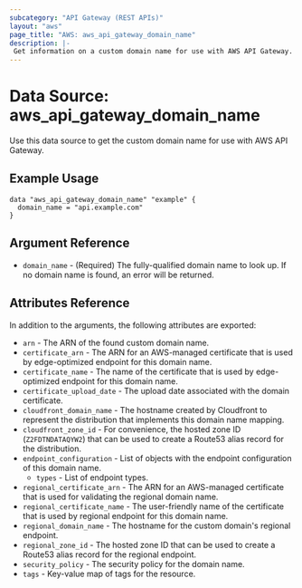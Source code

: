 ```yaml
---
subcategory: "API Gateway (REST APIs)"
layout: "aws"
page_title: "AWS: aws_api_gateway_domain_name"
description: |-
 Get information on a custom domain name for use with AWS API Gateway.
---
```


# Data Source: aws_api_gateway_domain_name

Use this data source to get the custom domain name for use with AWS API Gateway.

## Example Usage

```hcl
data "aws_api_gateway_domain_name" "example" {
  domain_name = "api.example.com"
}
```

## Argument Reference

* `domain_name` - (Required) The fully-qualified domain name to look up. If no domain name is found, an error will be returned.

## Attributes Reference

In addition to the arguments, the following attributes are exported:

* `arn` - The ARN of the found custom domain name.
* `certificate_arn` - The ARN for an AWS-managed certificate that is used by edge-optimized endpoint for this domain name.
* `certificate_name` - The name of the certificate that is used by edge-optimized endpoint for this domain name.
* `certificate_upload_date` - The upload date associated with the domain certificate.
* `cloudfront_domain_name` - The hostname created by Cloudfront to represent the distribution that implements this domain name mapping.
* `cloudfront_zone_id` - For convenience, the hosted zone ID (`Z2FDTNDATAQYW2`) that can be used to create a Route53 alias record for the distribution.
* `endpoint_configuration` - List of objects with the endpoint configuration of this domain name.
    * `types` - List of endpoint types.
* `regional_certificate_arn` - The ARN for an AWS-managed certificate that is used for validating the regional domain name.
* `regional_certificate_name` - The user-friendly name of the certificate that is used by regional endpoint for this domain name.
* `regional_domain_name` - The hostname for the custom domain's regional endpoint.
* `regional_zone_id` - The hosted zone ID that can be used to create a Route53 alias record for the regional endpoint.
* `security_policy` - The security policy for the domain name.
* `tags` - Key-value map of tags for the resource.
